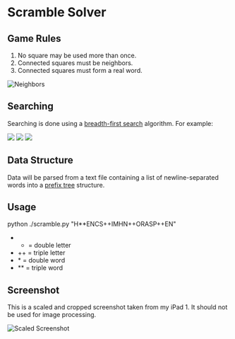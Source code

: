 Scramble Solver
===============

## Game Rules

1. No square may be used more than once.
2. Connected squares must be neighbors.
3. Connected squares must form a real word.

![Neighbors](http://img40.imageshack.us/img40/8409/neighbors.png)

## Searching

Searching is done using a [breadth-first search][wiki_bfs] algorithm.
For example:

<img src="http://img94.imageshack.us/img94/5025/83315660.png">
<img src="http://img407.imageshack.us/img407/7328/0010ek.png">
<img src="http://img195.imageshack.us/img195/6126/0001gm.png">

## Data Structure

Data will be parsed from a text file containing a list of newline-separated
words into a [prefix tree][wiki_trie] structure.

## Usage

python ./scramble.py "H\*\*ENCS++IMHN++ORASP++EN"

* + = double letter
* ++ = triple letter
* \* = double word
* \*\* = triple word

## Screenshot

This is a scaled and cropped screenshot taken from my iPad 1. It should not be
used for image processing.

![Scaled Screenshot](http://dumpon.us/media/uploads/scaled_screenshot.png)

[wiki_bfs]: http://en.wikipedia.org/wiki/Breadth-first_search
[wiki_trie]: http://en.wikipedia.org/wiki/Trie
